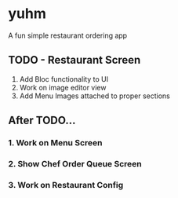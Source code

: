 # yuhm

A fun simple restaurant ordering app

## TODO - Restaurant Screen

1. Add Bloc functionality to UI
2. Work on image editor view
3. Add Menu Images attached to proper sections

## After TODO...
### 1. Work on Menu Screen 
### 2. Show Chef Order Queue Screen
### 3. Work on Restaurant Config